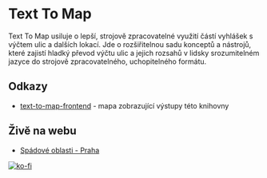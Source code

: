 # Text To Map
Text To Map usiluje o lepší, strojově zpracovatelné využití částí vyhlášek s výčtem ulic a dalších lokací. Jde o rozšiřitelnou sadu konceptů a nástrojů, které zajistí hladký převod výčtu ulic a jejich rozsahů v lidsky srozumitelném jazyce do strojově zpracovatelného, uchopitelného formátu.

## Odkazy
- [text-to-map-frontend](https://github.com/maral/text-to-map-frontend) - mapa zobrazující výstupy této knihovny

## Živě na webu
- [Spádové oblasti - Praha](https://mareklisy.cz/spadovosti-praha/)

[![ko-fi](https://ko-fi.com/img/githubbutton_sm.svg)](https://ko-fi.com/E1E5JOMLT)
